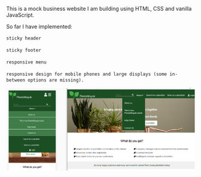 This is a mock business website I am building using HTML, CSS and vanilla JavaScript.

So far I have implemented:

    sticky header
    
    sticky footer
    
    responsive menu
    
    responsive design for mobile phones and large displays (some in-between options are missing).
    
    
![screeshot](screenshot.png)

    
    
